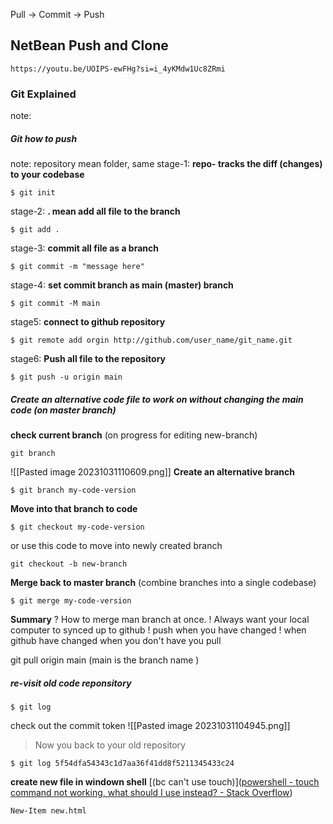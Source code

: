 Pull -> Commit -> Push
## **NetBean Push and Clone**
	https://youtu.be/UOIPS-ewFHg?si=i_4yKMdw1Uc8ZRmi


### **Git Explained**
note: 

##### Git how to push 
note: repository mean folder, same 
stage-1: **repo- tracks the diff (changes) to your codebase**
```shell
$ git init
```
stage-2:  **. mean add all file to the branch** 
```shell
$ git add .
```
stage-3: **commit all file as a branch** 
```shell
$ git commit -m "message here"
```
stage-4: **set commit branch as main (master) branch** 
```shell
$ git commit -M main
```
stage5: **connect to github repository** 
```shell
$ git remote add orgin http://github.com/user_name/git_name.git
```
stage6: **Push all file to the repository** 
```shell
$ git push -u origin main
```


##### Create an alternative code file to work on without changing the main code (on master branch)
**check current branch** (on progress for editing new-branch)
```shell
git branch
```
![[Pasted image 20231031110609.png]]
**Create an alternative branch**
```shell
$ git branch my-code-version
```
**Move into that branch to code**
```shell
$ git checkout my-code-version
```
or use this code to move into newly created branch 
```shell
git checkout -b new-branch
```


**Merge back to master branch** 
(combine branches into a single codebase)
```shell
$ git merge my-code-version
```
**Summary**
? How to merge man branch at once.
! Always want your local computer to synced up to github
! push when you have changed
! when github have changed when you don't have you pull




git pull origin main (main is the branch name )



##### re-visit old code reponsitory
```shell
$ git log
```
check out the commit token
![[Pasted image 20231031104945.png]]
> Now you back to your old repository
```shell
$ git log 5f54dfa54343c1d7aa36f41dd8f5211345433c24
```

**create new file in windown shell** [(bc can't use touch)]([powershell - touch command not working, what should I use instead? - Stack Overflow](https://stackoverflow.com/questions/67659993/touch-command-not-working-what-should-i-use-instead))
```shell
New-Item new.html
```
	